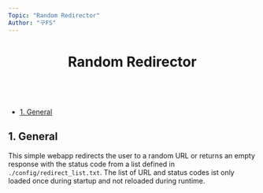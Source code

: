 ```yaml
---
Topic: "Random Redirector"
Author: "구FS"
---
```

<link href="./doc_templates/md_style.css" rel="stylesheet"></link>
<body>

# <p style="text-align: center;">Random Redirector</p>
<br>
<br>

- [1. General](#1-general)

## 1. General

This simple webapp redirects the user to a random URL or returns an empty response with the status code from a list defined in `./config/redirect_list.txt`. The list of URL and status codes ist only loaded once during startup and not reloaded during runtime.

</body>